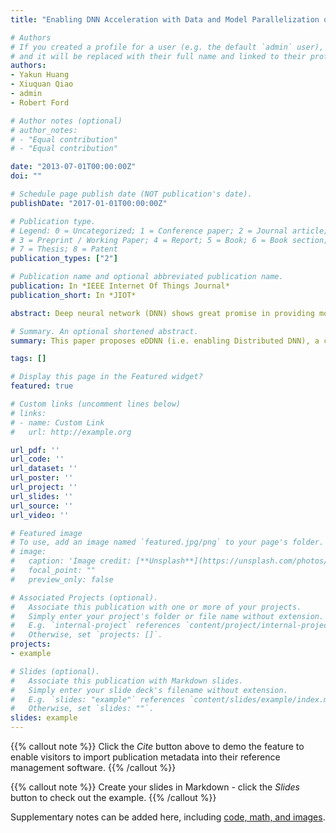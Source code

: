 ```yaml
---
title: "Enabling DNN Acceleration with Data and Model Parallelization over Ubiquitous End Devices"

# Authors
# If you created a profile for a user (e.g. the default `admin` user), write the username (folder name) here 
# and it will be replaced with their full name and linked to their profile.
authors:
- Yakun Huang
- Xiuquan Qiao
- admin
- Robert Ford

# Author notes (optional)
# author_notes:
# - "Equal contribution"
# - "Equal contribution"

date: "2013-07-01T00:00:00Z"
doi: ""

# Schedule page publish date (NOT publication's date).
publishDate: "2017-01-01T00:00:00Z"

# Publication type.
# Legend: 0 = Uncategorized; 1 = Conference paper; 2 = Journal article;
# 3 = Preprint / Working Paper; 4 = Report; 5 = Book; 6 = Book section;
# 7 = Thesis; 8 = Patent
publication_types: ["2"]

# Publication name and optional abbreviated publication name.
publication: In *IEEE Internet Of Things Journal*
publication_short: In *JIOT*

abstract: Deep neural network (DNN) shows great promise in providing more intelligence to ubiquitous end devices. However, the existing partition-offloading schemes adopt data-parallel or model-parallel collaboration between devices and the cloud, which does not make full use of the resources of end devices for deep-level parallel execution. This paper proposes eDDNN (i.e. enabling Distributed DNN), a collaborative inference scheme over heterogeneous end devices using cross-platform web technology, moving the computation close to ubiquitous end devices, improving resource utilization, and reducing the computing pressure of data centers. eDDNN implements D2D communication and collaborative inference among heterogeneous end devices with WebRTC protocol, divides the data and corresponding DNN model into pieces simultaneously, and then executes inference almost independently by establishing a layer dependency table. Besides, eDDNN provides a dynamic allocation algorithm based on deep reinforcement learning to minimize latency. We conduct experiments on various datasets and DNNs and further employ eDDNN into a mobile web AR application to illustrate the effectiveness. The results show that eDDNN can achieve the latency decrease by 2.98x, reduce mobile energy by 1.8x, and relieve the computing pressure of the edge server by 2.57x, against a typical partition-offloading approach.

# Summary. An optional shortened abstract.
summary: This paper proposes eDDNN (i.e. enabling Distributed DNN), a collaborative inference scheme over heterogeneous end devices using cross-platform web technology, moving the computation close to ubiquitous end devices, improving resource utilization, and reducing the computing pressure of data centers. 

tags: []

# Display this page in the Featured widget?
featured: true

# Custom links (uncomment lines below)
# links:
# - name: Custom Link
#   url: http://example.org

url_pdf: ''
url_code: ''
url_dataset: ''
url_poster: ''
url_project: ''
url_slides: ''
url_source: ''
url_video: ''

# Featured image
# To use, add an image named `featured.jpg/png` to your page's folder. 
# image:
#   caption: 'Image credit: [**Unsplash**](https://unsplash.com/photos/pLCdAaMFLTE)'
#   focal_point: ""
#   preview_only: false

# Associated Projects (optional).
#   Associate this publication with one or more of your projects.
#   Simply enter your project's folder or file name without extension.
#   E.g. `internal-project` references `content/project/internal-project/index.md`.
#   Otherwise, set `projects: []`.
projects:
- example

# Slides (optional).
#   Associate this publication with Markdown slides.
#   Simply enter your slide deck's filename without extension.
#   E.g. `slides: "example"` references `content/slides/example/index.md`.
#   Otherwise, set `slides: ""`.
slides: example
---
```


{{% callout note %}}
Click the *Cite* button above to demo the feature to enable visitors to import publication metadata into their reference management software.
{{% /callout %}}

{{% callout note %}}
Create your slides in Markdown - click the *Slides* button to check out the example.
{{% /callout %}}

Supplementary notes can be added here, including [code, math, and images](https://wowchemy.com/docs/writing-markdown-latex/).
